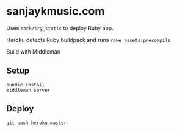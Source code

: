 # sanjaykmusic.com

Uses `rack/try_static` to deploy Ruby app.

Heroku detects Ruby buildpack and runs `rake assets:precompile`

Build with Middleman

## Setup

```
bundle install
middleman server
```

## Deploy

```
git push heroku master
```
